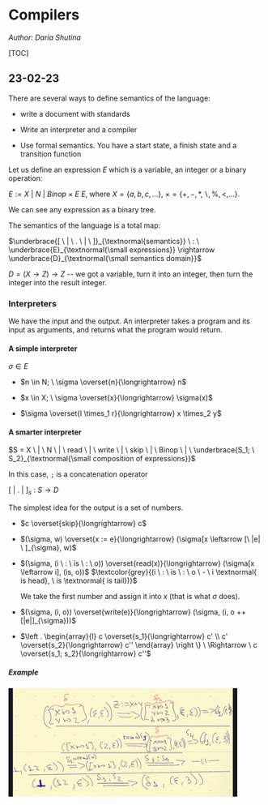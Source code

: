 # Compilers

*Author: Daria Shutina*



[TOC]

## 23-02-23

There are several ways to define semantics of the language:

- write a document with standards

- Write an interpreter and a compiler 
- Use formal semantics. You have a start state, a finish state and a transition function



Let us define an expression $E$ which is a variable, an integer or a binary operation:

$E := X \ | \ N \ | \ Binop \ \times \ E \ E$, where $X = \{ a, b, c,...\}, \ \times = \{ +, -, *, \backslash, \%, <, ... \}$.

We can see any expression as a binary tree. 



The semantics of the language is a total map:

$\underbrace{[ \ | \ . \ | \ ]}_{\textnormal{semantics}} \ : \ \underbrace{E}_{\textnormal{\small expressions}} \rightarrow \underbrace{D}_{\textnormal{\small semantics domain}}$

$D = (X \rightarrow Z) \rightarrow Z$ -- we got a variable, turn it into an integer, then turn the integer into the result integer. 







### Interpreters

We have the input and the output. An interpreter takes a program and its input as arguments, and returns what the program would return. 





#### A simple interpreter 

$\sigma \in E$

- $n \in N; \ \sigma \overset{n}{\longrightarrow} n$

- $x \in X; \ \sigma \overset{x}{\longrightarrow} \sigma(x)$

- $\sigma \overset{l \times_1 r}{\longrightarrow} x \times_2 y$





#### A smarter interpreter

$S = X \ | \ N \ | \ read \ | \ write \ | \ skip \ | \ Binop \ | \ \underbrace{S_1; \ S_2}_{\textnormal{\small composition of expressions}}$ 

In this case, `;` is a concatenation operator

$[ \ | \ . \ | \ ]_{s} \ : \ S \rightarrow D$

The simplest idea for the output is a set of numbers. 



- $c \overset{skip}{\longrightarrow} c$

- $(\sigma, w) \overset{x := e}{\longrightarrow} (\sigma[x \leftarrow [\ |e| \ ]_{\sigma}, w)$

- $(\sigma, (i \ : \ is \ : \ o)) \overset{read(x)}{\longrightarrow} (\sigma[x \leftarrow i], (is, o))$ $\textcolor{grey}{(i \ : \ is \ : \ o \ - \ i \textnormal{ is head}, \ is \textnormal{ is tail})}$

  We take the first number and assign it into $x$ (that is what $\sigma$ does). 

- $(\sigma, (i, o)) \overset{write(e)}{\longrightarrow} (\sigma, (i, o ++ [|e|]_{\sigma}))$
- $\left . \begin{array}{l} c \overset{s_1}{\longrightarrow} c' \\ c' \overset{s_2}{\longrightarrow} c'' \end{array} \right \} \ \Rightarrow \ c \overset{s_1; s_2}{\longrightarrow} c''$



##### Example

<img src="./pics for conspects/COMP/COMP 23-02-23 1.png" alt="COMP 23-02-23 1" style="zoom:90%;" />
